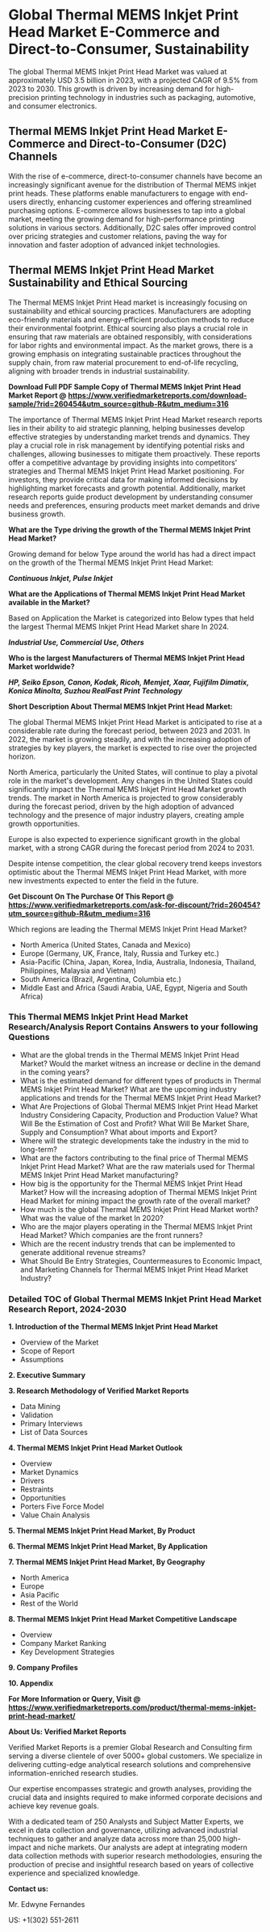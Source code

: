 <h1>Global Thermal MEMS Inkjet Print Head Market E-Commerce and Direct-to-Consumer, Sustainability</h1><p class=""><p>The global Thermal MEMS Inkjet Print Head Market was valued at approximately USD 3.5 billion in 2023, with a projected CAGR of 9.5% from 2023 to 2030. This growth is driven by increasing demand for high-precision printing technology in industries such as packaging, automotive, and consumer electronics.</p><h2>Thermal MEMS Inkjet Print Head Market E-Commerce and Direct-to-Consumer (D2C) Channels</h2><p>With the rise of e-commerce, direct-to-consumer channels have become an increasingly significant avenue for the distribution of Thermal MEMS inkjet print heads. These platforms enable manufacturers to engage with end-users directly, enhancing customer experiences and offering streamlined purchasing options. E-commerce allows businesses to tap into a global market, meeting the growing demand for high-performance printing solutions in various sectors. Additionally, D2C sales offer improved control over pricing strategies and customer relations, paving the way for innovation and faster adoption of advanced inkjet technologies.</p><h2>Thermal MEMS Inkjet Print Head Market Sustainability and Ethical Sourcing</h2><p>The Thermal MEMS Inkjet Print Head market is increasingly focusing on sustainability and ethical sourcing practices. Manufacturers are adopting eco-friendly materials and energy-efficient production methods to reduce their environmental footprint. Ethical sourcing also plays a crucial role in ensuring that raw materials are obtained responsibly, with considerations for labor rights and environmental impact. As the market grows, there is a growing emphasis on integrating sustainable practices throughout the supply chain, from raw material procurement to end-of-life recycling, aligning with broader trends in industrial sustainability.</p></p><p class=""><strong>Download Full PDF Sample Copy of Thermal MEMS Inkjet Print Head Market Report @ <a href="https://www.verifiedmarketreports.com/download-sample/?rid=260454&utm_source=github-R&utm_medium=316" target="_blank">https://www.verifiedmarketreports.com/download-sample/?rid=260454&utm_source=github-R&utm_medium=316</a></strong></p><p>The importance of&nbsp;Thermal MEMS Inkjet Print Head Market research reports lies in their ability to aid strategic planning, helping businesses develop effective strategies by understanding market trends and dynamics. They play a crucial role in risk management by identifying potential risks and challenges, allowing businesses to mitigate them proactively. These reports offer a competitive advantage by providing insights into competitors' strategies and Thermal MEMS Inkjet Print Head Market positioning. For investors, they provide critical data for making informed decisions by highlighting market forecasts and growth potential. Additionally, market research reports guide product development by understanding consumer needs and preferences, ensuring products meet market demands and drive business growth.</p><p><strong>What are the&nbsp;Type driving the growth of the Thermal MEMS Inkjet Print Head Market?</strong></p><p id="" class="">Growing demand for below Type around the world has had a direct impact on the growth of the Thermal MEMS Inkjet Print Head Market:</p><p class=""><em><strong>Continuous Inkjet, Pulse Inkjet</strong></em></p><p class=""><strong>What are the&nbsp;Applications&nbsp;of Thermal MEMS Inkjet Print Head Market available in the Market?</strong></p><p id="" class="">Based on Application the Market is categorized into Below types that held the largest Thermal MEMS Inkjet Print Head Market share In 2024.</p><p class=""><em><strong>Industrial Use, Commercial Use, Others</strong></em></p><p class=""><strong>Who is the largest Manufacturers of Thermal MEMS Inkjet Print Head Market worldwide?</strong></p><p><em><strong>HP, Seiko Epson, Canon, Kodak, Ricoh, Memjet, Xaar, Fujifilm Dimatix, Konica Minolta, Suzhou RealFast Print Technology</strong></em></p><p id="" class=""><strong>Short Description About Thermal MEMS Inkjet Print Head Market:</strong></p><p>The global Thermal MEMS Inkjet Print Head Market is anticipated to rise at a considerable rate during the forecast period, between 2023 and 2031. In 2022, the market is growing steadily, and with the increasing adoption of strategies by key players, the market is expected to rise over the projected horizon.</p><p>North America, particularly the United States, will continue to play a pivotal role in the market's development. Any changes in the United States could significantly impact the Thermal MEMS Inkjet Print Head Market growth trends. The market in North America is projected to grow considerably during the forecast period, driven by the high adoption of advanced technology and the presence of major industry players, creating ample growth opportunities.</p><p>Europe is also expected to experience significant growth in the global market, with a strong CAGR during the forecast period from 2024 to 2031.</p><p>Despite intense competition, the clear global recovery trend keeps investors optimistic about the Thermal MEMS Inkjet Print Head Market, with more new investments expected to enter the field in the future.</p><p id="" class=""><strong>Get Discount On The Purchase Of This Report @ <a href="https://www.verifiedmarketreports.com/ask-for-discount/?rid=260454?utm_source=github-R&utm_medium=316" target="_blank">https://www.verifiedmarketreports.com/ask-for-discount/?rid=260454?utm_source=github-R&utm_medium=316</a></strong></p><p class="">Which regions are leading the Thermal MEMS Inkjet Print Head Market?</p><ul><li>North America (United States, Canada and Mexico)</li><li>Europe (Germany, UK, France, Italy, Russia and Turkey etc.)</li><li>Asia-Pacific (China, Japan, Korea, India, Australia, Indonesia, Thailand, Philippines, Malaysia and Vietnam)</li><li>South America (Brazil, Argentina, Columbia etc.)</li><li>Middle East and Africa (Saudi Arabia, UAE, Egypt, Nigeria and South Africa)</li></ul><h3 id="" class="">This Thermal MEMS Inkjet Print Head Market Research/Analysis Report Contains Answers to your following Questions</h3><ul><li>What are the global trends in the Thermal MEMS Inkjet Print Head Market? Would the market witness an increase or decline in the demand in the coming years?</li><li>What is the estimated demand for different types of products in Thermal MEMS Inkjet Print Head Market? What are the upcoming industry applications and trends for the Thermal MEMS Inkjet Print Head Market?</li><li>What Are Projections of Global Thermal MEMS Inkjet Print Head Market Industry Considering Capacity, Production and Production Value? What Will Be the Estimation of Cost and Profit? What Will Be Market Share, Supply and Consumption? What about imports and Export?</li><li>Where will the strategic developments take the industry in the mid to long-term?</li><li>What are the factors contributing to the final price of Thermal MEMS Inkjet Print Head Market? What are the raw materials used for Thermal MEMS Inkjet Print Head Market manufacturing?</li><li>How big is the opportunity for the Thermal MEMS Inkjet Print Head Market? How will the increasing adoption of Thermal MEMS Inkjet Print Head Market for mining impact the growth rate of the overall market?</li><li>How much is the global Thermal MEMS Inkjet Print Head Market worth? What was the value of the market In 2020?</li><li>Who are the major players operating in the Thermal MEMS Inkjet Print Head Market? Which companies are the front runners?</li><li>Which are the recent industry trends that can be implemented to generate additional revenue streams?</li><li>What Should Be Entry Strategies, Countermeasures to Economic Impact, and Marketing Channels for Thermal MEMS Inkjet Print Head Market Industry?</li></ul><h3 id="" class="">Detailed TOC of Global Thermal MEMS Inkjet Print Head Market Research Report, 2024-2030</h3><p id="" class=""><strong>1. Introduction of the Thermal MEMS Inkjet Print Head Market</strong></p><ul><li>Overview of the Market</li><li>Scope of Report</li><li>Assumptions</li></ul><p id="" class=""><strong>2. Executive Summary</strong></p><p id="" class=""><strong>3. Research Methodology of Verified Market Reports</strong></p><ul><li>Data Mining</li><li>Validation</li><li>Primary Interviews</li><li>List of Data Sources</li></ul><p id="" class=""><strong>4. Thermal MEMS Inkjet Print Head Market Outlook</strong></p><ul><li>Overview</li><li>Market Dynamics</li><li>Drivers</li><li>Restraints</li><li>Opportunities</li><li>Porters Five Force Model</li><li>Value Chain Analysis</li></ul><p id="" class=""><strong>5. Thermal MEMS Inkjet Print Head Market, By Product</strong></p><p id="" class=""><strong>6. Thermal MEMS Inkjet Print Head Market, By Application</strong></p><p id="" class=""><strong>7. Thermal MEMS Inkjet Print Head Market, By Geography</strong></p><ul><li>North America</li><li>Europe</li><li>Asia Pacific</li><li>Rest of the World</li></ul><p id="" class=""><strong>8. Thermal MEMS Inkjet Print Head Market Competitive Landscape</strong></p><ul><li>Overview</li><li>Company Market Ranking</li><li>Key Development Strategies</li></ul><p id="" class=""><strong>9. Company Profiles</strong></p><p id="" class=""><strong>10. Appendix</strong></p><p id="" class=""><strong>For More Information or Query, Visit @ <a href="https://www.verifiedmarketreports.com/product/thermal-mems-inkjet-print-head-market/" target="_blank">https://www.verifiedmarketreports.com/product/thermal-mems-inkjet-print-head-market/</a></strong></p><p id="" class=""><strong>About Us: Verified Market Reports</strong></p><p id="" class="">Verified Market Reports is a premier Global Research and Consulting firm serving a diverse clientele of over 5000+ global customers. We specialize in delivering cutting-edge analytical research solutions and comprehensive information-enriched research studies.</p><p id="" class="">Our expertise encompasses strategic and growth analyses, providing the crucial data and insights required to make informed corporate decisions and achieve key revenue goals.</p><p id="" class="">With a dedicated team of 250 Analysts and Subject Matter Experts, we excel in data collection and governance, utilizing advanced industrial techniques to gather and analyze data across more than 25,000 high-impact and niche markets. Our analysts are adept at integrating modern data collection methods with superior research methodologies, ensuring the production of precise and insightful research based on years of collective experience and specialized knowledge.</p><p id="" class=""><strong>Contact us:</strong></p><p id="" class="">Mr. Edwyne Fernandes</p><p id="" class="">US: +1(302) 551-2611</p>